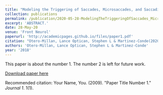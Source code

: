 ```yaml
---
title: "Modeling the Triggering of Saccades, Microsaccades, and Saccadic Intrusions."
collection: publications
permalink: /publication/2020-05-28-ModelingTheTriggeringOfSaccades_Microsaccades_AndSaccadicIntrus
excerpt: 'ABSTRACT.'
date: 28-May-20
venue: 'Front Neurol'
paperurl: 'http://academicpages.github.io/files/paper1.pdf'
citation: "Otero-Millan, Lance Optican, Stephen L & Martinez-Conde(2020) Modeling the Triggering of Saccades, Microsaccades, and Saccadic Intrusions.. Front Neurol. 2018 May 28;9:346. "
authors: 'Otero-Millan, Lance Optican, Stephen L & Martinez-Conde'
year: '2018'
---
```

This paper is about the number 1. The number 2 is left for future work.

[Download paper here](http://academicpages.github.io/files/paper1.pdf)

Recommended citation: Your Name, You. (2009). "Paper Title Number 1." <i>Journal 1</i>. 1(1).
